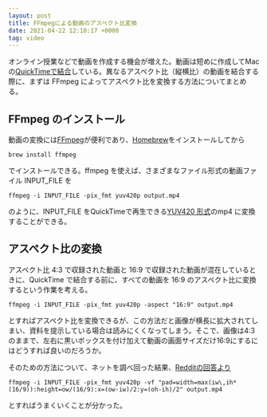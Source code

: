 ```yaml
---
layout: post
title: FFmpegによる動画のアスペクト比変換
date: 2021-04-22 12:10:17 +0000
tag: video
---
```

オンライン授業などで動画を作成する機会が増えた。動画は短めに作成してMacの[QuickTimeで結合](https://ushigyu.net/2018/06/23/quicktime-movie-combine/)している。異なるアスペクト比（縦横比）の動画を結合する際に、まずは FFmpeg によってアスペクト比を変換する方法についてまとめる。

## FFmpeg のインストール

動画の変換には[FFmpeg](https://www.ffmpeg.org/)が便利であり、[Homebrew](https://brew.sh/index_ja)をインストールしてから

``
brew install ffmpeg
``

でインストールできる。ffmpeg を使えば、さまざまなファイル形式の動画ファイル INPUT_FILE を

``
ffmpeg -i INPUT_FILE -pix_fmt yuv420p output.mp4
``

のように、INPUT_FILE をQuickTimeで再生できる[YUV420 形式](https://ja.wikipedia.org/wiki/YUV)のmp4 に変換することができる。

## アスペクト比の変換

アスペクト比 4:3 で収録された動画と 16:9 で収録された動画が混在しているときに、QuickTime で結合する前に、すべての動画を 16:9 のアスペクト比に変換するという作業を考える。

``
ffmpeg -i INPUT_FILE -pix_fmt yuv420p -aspect "16:9" output.mp4
``

とすればアスペクト比を変換できるが、この方法だと画像が横長に拡大されてしまい、資料を提示している場合は読みにくくなってしまう。そこで、画像は4:3のままで、左右に黒いボックスを付け加えて動画の画面サイズだけ16:9にするにはどうすれば良いのだろうか。

そのための方法について、ネットを調べ回った結果、[Redditの回答より](https://www.reddit.com/r/ffmpeg/comments/lknz38/padded_dimensions_cannot_be_smaller_than_input/)

``
ffmpeg -i INPUT_FILE -pix_fmt yuv420p -vf "pad=width=max(iw\,ih*(16/9)):height=ow/(16/9):x=(ow-iw)/2:y=(oh-ih)/2" output.mp4
``

とすればうまくいくことが分かった。
